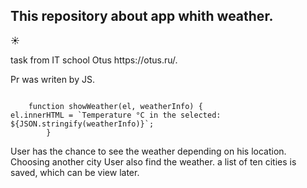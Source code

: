<h2>This repository about app whith weather.</h2><p>&#9728;</p>
task from IT school Otus https://otus.ru/.


Pr was writen by JS. 
<pre><code>
    function showWeather(el, weatherInfo) {
el.innerHTML = `Temperature °C in the selected: ${JSON.stringify(weatherInfo)}`;
        }
</code></pre>
        
User has the chance to see the weather depending on his location. Choosing another city User also find the weather.
a list of ten cities is saved, which can be view later.




